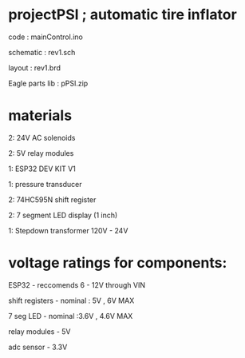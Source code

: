 # projectPSI ; automatic tire inflator

code  : mainControl.ino 

schematic : rev1.sch

layout : rev1.brd 

Eagle parts lib : pPSI.zip

# materials

2: 24V AC solenoids 

2: 5V relay modules

1: ESP32 DEV KIT V1

1: pressure transducer

2: 74HC595N shift register

2: 7 segment LED display (1 inch)

1: Stepdown transformer 120V - 24V

# voltage ratings for components:

ESP32 - reccomends 6 - 12V through VIN 

shift registers - nominal : 5V , 6V MAX

7 seg LED - nominal :3.6V , 4.6V MAX

relay modules - 5V 

adc sensor - 3.3V 
